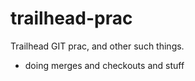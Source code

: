 # trailhead-prac
Trailhead GIT prac, and other such things.



- doing merges and checkouts and stuff